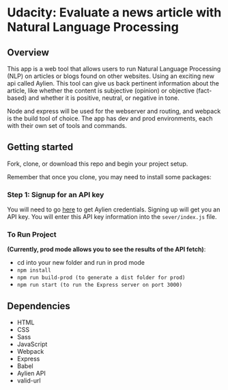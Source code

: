 # Udacity: Evaluate a news article with Natural Language Processing

## Overview

This app is a web tool that allows users to run Natural Language Processing (NLP) on articles or blogs found on other websites. Using an exciting new api called Aylien. This tool can give us back pertinent information about the article, like whether the content is subjective (opinion) or objective (fact-based) and whether it is positive, neutral, or negative in tone.

Node and express will be used for the webserver and routing, and webpack is the build tool of choice. The app has dev and prod environments, each with their own set of tools and commands.

## Getting started

Fork, clone, or download this repo and begin your project setup.

Remember that once you clone, you may need to install some packages:

### Step 1: Signup for an API key

You will need to go [here](https://developer.aylien.com/signup) to get Aylien credentials. Signing up will get you an API key. You will enter this API key information into the `sever/index.js` file.

### To Run Project

**(Currently, prod mode allows you to see the results of the API fetch)**:

- cd into your new folder and run in prod mode
- `npm install`
- `npm run build-prod (to generate a dist folder for prod)`
- `npm run start (to run the Express server on port 3000)`

## Dependencies

- HTML
- CSS
- Sass
- JavaScript
- Webpack
- Express
- Babel
- Aylien API
- valid-url
